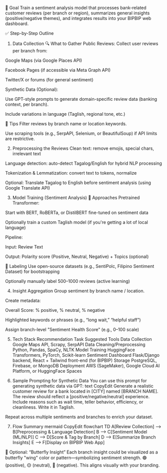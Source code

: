 🔹 Goal
Train a sentiment analysis model that processes bank-related customer reviews (per branch or region), summarizes general insights (positive/negative themes), and integrates results into your BIPBIP web dashboard.

✅ Step-by-Step Outline
1. Data Collection
🔍 What to Gather
Public Reviews: Collect user reviews per branch from:


Google Maps (via Google Places API)


Facebook Pages (if accessible via Meta Graph API)


Twitter/X or forums (for general sentiment)


Synthetic Data (Optional):


Use GPT-style prompts to generate domain-specific review data (banking context, per branch).


Include variations in language (Taglish, regional tone, etc.)


📌 Tips
Filter reviews by branch name or location keywords.


Use scraping tools (e.g., SerpAPI, Selenium, or BeautifulSoup) if API limits are restrictive.



2. Preprocessing the Reviews
Clean text: remove emojis, special chars, irrelevant text


Language detection: auto-detect Tagalog/English for hybrid NLP processing


Tokenization & Lemmatization: convert text to tokens, normalize


Optional: Translate Tagalog to English before sentiment analysis (using Google Translate API)



3. Model Training (Sentiment Analysis)
🤖 Approaches
Pretrained Transformer:


Start with BERT, RoBERTa, or DistilBERT fine-tuned on sentiment data


Optionally train a custom Taglish model (if you're getting a lot of local language)


Pipeline:


Input: Review Text


Output: Polarity score (Positive, Neutral, Negative) + Topics (optional)


📁 Labeling
Use open-source datasets (e.g., SentiPolc, Filipino Sentiment Dataset) for bootstrapping


Optionally manually label 500–1000 reviews (active learning)



4. Insight Aggregation
Group sentiment by branch name / location.


Create metadata:


Overall Score: % positive, % neutral, % negative


Highlighted keywords or phrases (e.g., “long wait,” “helpful staff”)


Assign branch-level "Sentiment Health Score" (e.g., 0–100 scale)



5. Tech Stack Recommendation
Task
Suggested Tools
Data Collection
Google Maps API, Scrapy, SerpAPI
Data Cleaning/Preprocessing
Python, Pandas, SpaCy, NLTK
Model Training
HuggingFace Transformers, PyTorch, Scikit-learn
Sentiment Dashboard
Flask/Django backend, React + Tailwind front-end (for BIPBIP)
Storage
PostgreSQL, Firebase, or MongoDB
Deployment
AWS (SageMaker), Google Cloud AI Platform, or HuggingFace Spaces


6. Sample Prompting for Synthetic Data
You can use this prompt for generating synthetic data via GPT:
text
CopyEdit
Generate a realistic customer review for a bank located in [CITY] named [BRANCH NAME]. The review should reflect a [positive/negative/neutral] experience. Include reasons such as wait time, teller behavior, efficiency, or cleanliness. Write it in Taglish.

Repeat across multiple sentiments and branches to enrich your dataset.

7. Flow Summary
mermaid
CopyEdit
flowchart TD
A[Review Collection] --> B[Preprocessing & Language Detection]
B --> C[Sentiment Model (ML/NLP)]
C --> D[Score & Tag by Branch]
D --> E[Summarize Branch Insights]
E --> F[Display on BIPBIP Web App]


🦋 Optional: “Butterfly Insight”
Each branch insight could be visualized as a butterfly "wing" color or pattern—symbolizing sentiment strength. 🟢 (positive), 🟡 (neutral), 🔴 (negative). This aligns visually with your branding.


